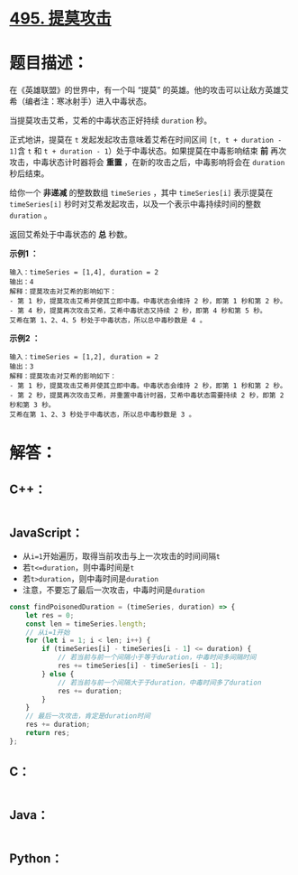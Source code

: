 # [495. 提莫攻击](https://leetcode-cn.com/problems/teemo-attacking/)

# 题目描述：

在《英雄联盟》的世界中，有一个叫 “提莫” 的英雄。他的攻击可以让敌方英雄艾希（编者注：寒冰射手）进入中毒状态。

当提莫攻击艾希，艾希的中毒状态正好持续 `duration` 秒。

正式地讲，提莫在 `t` 发起发起攻击意味着艾希在时间区间 `[t, t + duration - 1]`含 `t` 和 `t + duration - 1`）处于中毒状态。如果提莫在中毒影响结束 **前** 再次攻击，中毒状态计时器将会 **重置** ，在新的攻击之后，中毒影响将会在 `duration` 秒后结束。

给你一个 **非递减** 的整数数组 `timeSeries` ，其中 `timeSeries[i]` 表示提莫在 `timeSeries[i]` 秒时对艾希发起攻击，以及一个表示中毒持续时间的整数 `duration` 。

返回艾希处于中毒状态的 **总** 秒数。



**示例1 ：**

```
输入：timeSeries = [1,4], duration = 2
输出：4
解释：提莫攻击对艾希的影响如下：
- 第 1 秒，提莫攻击艾希并使其立即中毒。中毒状态会维持 2 秒，即第 1 秒和第 2 秒。
- 第 4 秒，提莫再次攻击艾希，艾希中毒状态又持续 2 秒，即第 4 秒和第 5 秒。
艾希在第 1、2、4、5 秒处于中毒状态，所以总中毒秒数是 4 。
```

**示例2 ：**

```
输入：timeSeries = [1,2], duration = 2
输出：3
解释：提莫攻击对艾希的影响如下：
- 第 1 秒，提莫攻击艾希并使其立即中毒。中毒状态会维持 2 秒，即第 1 秒和第 2 秒。
- 第 2 秒，提莫再次攻击艾希，并重置中毒计时器，艾希中毒状态需要持续 2 秒，即第 2 秒和第 3 秒。
艾希在第 1、2、3 秒处于中毒状态，所以总中毒秒数是 3 。
```



# 解答：

## C++：

```cpp

```

## JavaScript：

- 从`i=1`开始遍历，取得当前攻击与上一次攻击的时间间隔`t`
- 若`t<=duration`，则中毒时间是`t`
- 若`t>duration`，则中毒时间是`duration`
- 注意，不要忘了最后一次攻击，中毒时间是`duration`

```JavaScript
const findPoisonedDuration = (timeSeries, duration) => {
    let res = 0;
    const len = timeSeries.length;
    // 从i=1开始
    for (let i = 1; i < len; i++) {
        if (timeSeries[i] - timeSeries[i - 1] <= duration) {
            // 若当前与前一个间隔小于等于duration，中毒时间多间隔时间
            res += timeSeries[i] - timeSeries[i - 1];
        } else {
            // 若当前与前一个间隔大于于duration，中毒时间多了duration
            res += duration;
        }
    }
    // 最后一次攻击，肯定是duration时间
    res += duration;
    return res;
};
```

## C：
```c

```

## Java：
```java

```

## Python：

```python

```
